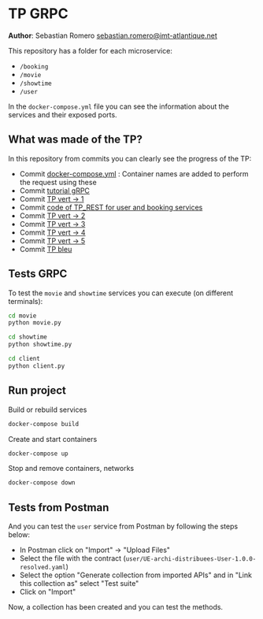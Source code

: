 # TP GRPC

**Author**: Sebastian Romero <sebastian.romero@imt-atlantique.net>

This repository has a folder for each microservice:

* `/booking`
* `/movie`
* `/showtime`
* `/user`

In the `docker-compose.yml` file you can see the information about the services and their exposed ports.

## What was made of the TP?

In this repository from commits you can clearly see the progress of the TP:

* Commit [docker-compose.yml](https://github.com/sebasro10/TP_GRPC/commit/00d8fbd06aea4e0264f014c85c214103c3349421) : Container names are added to perform the request using these
* Commit [tutorial gRPC](https://github.com/sebasro10/TP_GRPC/commit/f7e42e0981bd1590d1d763084d1a137b370d2f2d)
* Commit [TP vert -> 1](https://github.com/sebasro10/TP_GRPC/commit/be0e0f670fd107df9db0f620adf6e4421e3ba7b7)
* Commit [code of TP_REST for user and booking services](https://github.com/sebasro10/TP_GRPC/commit/b32a821ef2c7770802747393fb29e4fc2dc2e9d5)
* Commit [TP vert -> 2](https://github.com/sebasro10/TP_GRPC/commit/cdddccd7cf5e3925bd4cac7d3eb2b61223922d01)
* Commit [TP vert -> 3](https://github.com/sebasro10/TP_GRPC/commit/a4bc29d228e5a4081b125e47dcfd6175b1d30580)
* Commit [TP vert -> 4](https://github.com/sebasro10/TP_GRPC/commit/f8fd31ade10b5951d9385d40d96df870d715d59b)
* Commit [TP vert -> 5](https://github.com/sebasro10/TP_GRPC/commit/73ed1af4087811409f4d4af7392a2553bff0961b)
* Commit [TP bleu](https://github.com/sebasro10/TP_GRPC/commit/35be9d2f2bb41fd440a4996a196b446f954af6f2)

## Tests GRPC

To test the `movie` and  `showtime` services you can execute (on different terminals):

```bash
cd movie
python movie.py
```

```bash
cd showtime
python showtime.py
```

```bash
cd client
python client.py
```

## Run project

Build or rebuild services
```bash
docker-compose build
```

Create and start containers
```bash
docker-compose up
```

Stop and remove containers, networks
```bash
docker-compose down
```

## Tests from Postman

And you can test the `user` service from Postman by following the steps below:

* In Postman click on "Import" -> "Upload Files"
* Select the file with the contract (`user/UE-archi-distribuees-User-1.0.0-resolved.yaml`)
* Select the option "Generate collection from imported APIs" and in "Link this collection as" select "Test suite"
* Click on "Import"

Now, a collection has been created and you can test the methods.
